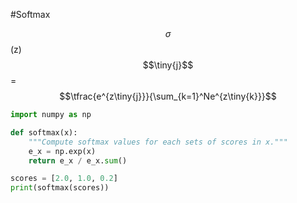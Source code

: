 #Softmax


$$\sigma$$(z)$$\tiny{j}$$=$$\tfrac{e^{z\tiny{j}}}{\sum_{k=1}^Ne^{z\tiny{k}}}$$

```python
import numpy as np

def softmax(x):
    """Compute softmax values for each sets of scores in x."""
    e_x = np.exp(x)
    return e_x / e_x.sum()

scores = [2.0, 1.0, 0.2]
print(softmax(scores))
```
